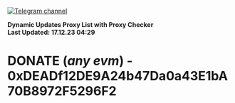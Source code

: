 [![Telegram channel](https://img.shields.io/endpoint?url=https://runkit.io/damiankrawczyk/telegram-badge/branches/master?url=https://t.me/n4z4v0d)](https://t.me/n4z4v0d) 

**Dynamic Updates Proxy List with Proxy Checker**  
**Last Updated: 17.12.23 04:29**

# DONATE (_any evm_) - 0xDEADf12DE9A24b47Da0a43E1bA70B8972F5296F2
